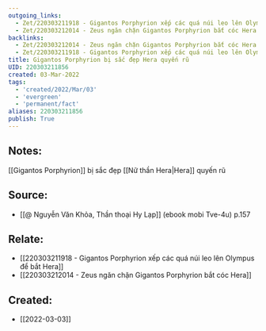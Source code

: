 ```yaml
---
outgoing_links:
  - Zet/220303211918 - Gigantos Porphyrion xếp các quá núi leo lên Olympus để bắt Hera
  - Zet/220303212014 - Zeus ngăn chặn Gigantos Porphyrion bắt cóc Hera
backlinks:
  - Zet/220303212014 - Zeus ngăn chặn Gigantos Porphyrion bắt cóc Hera
  - Zet/220303211918 - Gigantos Porphyrion xếp các quá núi leo lên Olympus để bắt Hera
title: Gigantos Porphyrion bị sắc đẹp Hera quyến rũ
UID: 220303211856
created: 03-Mar-2022
tags:
  - 'created/2022/Mar/03'
  - 'evergreen'
  - 'permanent/fact'
aliases: 220303211856
publish: True
---
```

## Notes:
[[Gigantos Porphyrion]] bị sắc đẹp [[Nữ thần Hera|Hera]] quyến rũ

## Source:
- [[@ Nguyễn Văn Khỏa, Thần thoại Hy Lạp]] (ebook mobi Tve-4u) p.157

## Relate:
- [[220303211918 - Gigantos Porphyrion xếp các quá núi leo lên Olympus để bắt Hera]]
- [[220303212014 - Zeus ngăn chặn Gigantos Porphyrion bắt cóc Hera]]
## Created:
- [[2022-03-03]]
